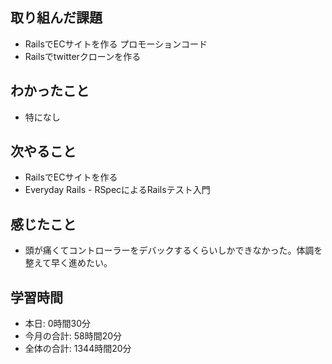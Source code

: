 ## 取り組んだ課題
- RailsでECサイトを作る プロモーションコード
- Railsでtwitterクローンを作る
## わかったこと
- 特になし
## 次やること
- RailsでECサイトを作る
- Everyday Rails - RSpecによるRailsテスト入門
## 感じたこと
- 頭が痛くてコントローラーをデバックするくらいしかできなかった。体調を整えて早く進めたい。
## 学習時間
- 本日: 0時間30分
- 今月の合計: 58時間20分
- 全体の合計: 1344時間20分
